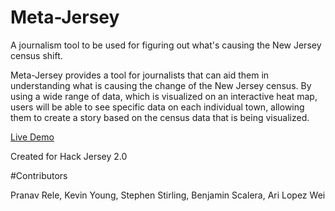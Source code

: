 # Meta-Jersey
A journalism tool to be used for figuring out what's causing the New Jersey census shift. 

Meta-Jersey provides a tool for journalists that can aid them in understanding what is causing the change of the New Jersey census. By using a wide range of data, which is visualized on an interactive heat map, users will be able to see specific data on each individual town, allowing them to create a story based on the census data that is being visualized.

[Live Demo ](http://pranavrele.github.io/meta-jersey-hosting/)

Created for Hack Jersey 2.0

#Contributors

Pranav Rele, Kevin Young, Stephen Stirling, Benjamin Scalera, Ari Lopez Wei
